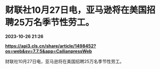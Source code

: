 # 财联社10月27日电，亚马逊将在美国招聘25万名季节性劳工。

**2023-10-26 21:26**

**https://api3.cls.cn/share/article/1498452?os=web&sv=7.7.5&app=CailianpressWeb**

财联社10月27日电，亚马逊将在美国招聘25万名季节性劳工。